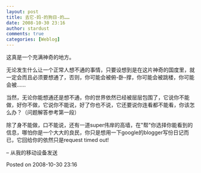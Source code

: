 ```yaml
---
layout: post
title: 去它-妈-的狗日-的……
date: 2008-10-30 23:16
author: stardust
comments: true
categories: [Weblog]
---
```

这真是一个充满神奇的地方。

无论发生什么让一个正常人想不通的事情，只要设想到是在这片神奇的国度里，就一定会而且必须要想通了，否则，你可能会被俯-卧-撑，你可能会被跳楼，你可能会被……

当然，无论你能想通还是想不通，你的世界依然已经被层层包围了，它说你不能做，好你不做，它说你不能说，好了你也不说，它还要说你连看都不能看，你该怎么办？（问题解答参考第一段）

除了身不能做，口不能说，还有一道super伟岸的高墙，在"帮"你选择你能看到的信息，哪怕你是一个大大的良民，你只是想用一下google的blogger写份日记而已，它回给你的依然只是request timed out!

– 从我的移动设备发送

Posted on 2008-10-30 23:16
